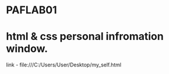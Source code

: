 # PAFLAB01
# html & css personal infromation window.
link - file:///C:/Users/User/Desktop/my_self.html

